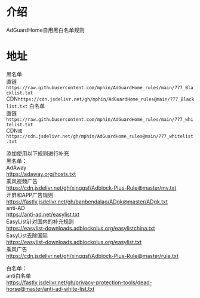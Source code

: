 # 介绍
AdGuardHome自用黑白名单规则
# 地址
黑名单  
直链`https://raw.githubusercontent.com/mphin/AdGuardHome_rules/main/777_Blacklist.txt`  
CDN`https://cdn.jsdelivr.net/gh/mphin/AdGuardHome_rules@main/777_Blacklist.txt`
白名单  
直链`https://raw.githubusercontent.com/mphin/AdGuardHome_rules/main/777_whitelist.txt`  
CDN`或https://cdn.jsdelivr.net/gh/mphin/AdGuardHome_rules@main/777_whitelist.txt`

  
添加使用以下规则进行补充  
黑名单：   
AdAway  
https://adaway.org/hosts.txt  
乘风视频广告  
https://cdn.jsdelivr.net/gh/xinggsf/Adblock-Plus-Rule@master/mv.txt  
开屏和APP广告规则  
https://fastly.jsdelivr.net/gh/banbendalao/ADgk@master/ADgk.txt  
anti-AD  
https://anti-ad.net/easylist.txt  
EasyList针对国内的补充规则  
https://easylist-downloads.adblockplus.org/easylistchina.txt  
EasyList去除国际  
https://easylist-downloads.adblockplus.org/easylist.txt  
乘风广告  
https://cdn.jsdelivr.net/gh/xinggsf/Adblock-Plus-Rule@master/rule.txt  

白名单：  
anti白名单  
https://fastly.jsdelivr.net/gh/privacy-protection-tools/dead-horse@master/anti-ad-white-list.txt  
